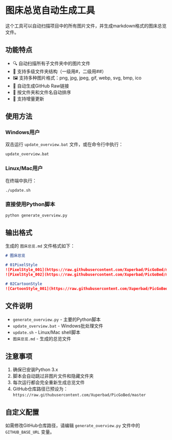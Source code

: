 # 图床总览自动生成工具

这个工具可以自动扫描项目中的所有图片文件，并生成markdown格式的图床总览文件。

## 功能特点

- 🔍 自动扫描所有子文件夹中的图片文件
- 📁 支持多级文件夹结构（一级用#，二级用##）
- 🖼️ 支持多种图片格式：png, jpg, jpeg, gif, webp, svg, bmp, ico
- 🔗 自动生成GitHub Raw链接
- 📝 按文件夹和文件名自动排序
- 🔄 支持增量更新

## 使用方法

### Windows用户

双击运行 `update_overview.bat` 文件，或在命令行中执行：
```cmd
update_overview.bat
```

### Linux/Mac用户

在终端中执行：
```bash
./update.sh
```

### 直接使用Python脚本

```bash
python generate_overview.py
```

## 输出格式

生成的 `图床总览.md` 文件格式如下：

```markdown
# 图床总览

# 01PixelStyle
![PixelStyle_001](https://raw.githubusercontent.com/Xuperbad/PicGoBed/master/01PixelStyle/PixelStyle_001.gif)
![PixelStyle_002](https://raw.githubusercontent.com/Xuperbad/PicGoBed/master/01PixelStyle/PixelStyle_002.gif)

# 02CartoonStyle
![CartoonStyle_001](https://raw.githubusercontent.com/Xuperbad/PicGoBed/master/02CartoonStyle/CartoonStyle_001.png)
```

## 文件说明

- `generate_overview.py` - 主要的Python脚本
- `update_overview.bat` - Windows批处理文件
- `update.sh` - Linux/Mac shell脚本
- `图床总览.md` - 生成的总览文件

## 注意事项

1. 确保已安装Python 3.x
2. 脚本会自动跳过非图片文件和隐藏文件夹
3. 每次运行都会完全重新生成总览文件
4. GitHub仓库路径已预设为：`https://raw.githubusercontent.com/Xuperbad/PicGoBed/master`

## 自定义配置

如需修改GitHub仓库路径，请编辑 `generate_overview.py` 文件中的 `GITHUB_BASE_URL` 变量。
